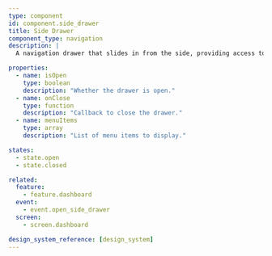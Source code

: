 ```yaml
---
type: component
id: component.side_drawer
title: Side Drawer
component_type: navigation
description: |
  A navigation drawer that slides in from the side, providing access to account, integrations, goals, notifications, and payments settings.

properties:
  - name: isOpen
    type: boolean
    description: "Whether the drawer is open."
  - name: onClose
    type: function
    description: "Callback to close the drawer."
  - name: menuItems
    type: array
    description: "List of menu items to display."

states:
  - state.open
  - state.closed

related:
  feature:
    - feature.dashboard
  event:
    - event.open_side_drawer
  screen:
    - screen.dashboard

design_system_reference: [design_system]
---
```

